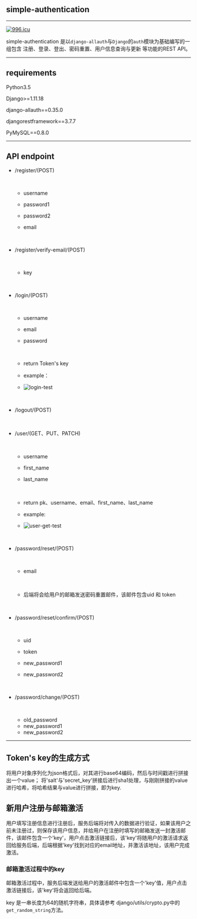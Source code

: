

## simple-authentication 

------
[![996.icu](https://img.shields.io/badge/link-996.icu-red.svg)](https://996.icu)

simple-authentication 是以`django-allauth`与`Django`的`auth`模块为基础编写的一组包含 注册、登录、登出、密码重置、用户信息查询与更新 等功能的REST API。

------

## requirements

Python3.5

Django>=1.11.18

django-allauth==0.35.0

djangorestframework==3.7.7

PyMySQL==0.8.0

------

## API endpoint

- /register/(POST)

  ​

  - username

  - password1

  - password2

  - email

    ​

- /register/verify-email/(POST)

  ​

  - key

    ​

- /login/(POST)

  ​

  - username

  - email

  - password

    ​

  - return  Token's key

  - example：

  - ![login-test](./example/login-test.png)

    ​

- /logout/(POST)

  ​

- /user/(GET、PUT、PATCH)

  ​

  - username

  - first_name

  - last_name

    ​

  - return  pk、username、email、first_name、last_name

  - example:

  - ![user-get-test](./example/user-get-test.png)

    ​

- /password/reset/(POST)

  ​

  - email

    ​

  - 后端将会给用户的邮箱发送密码重置邮件，该邮件包含uid 和 token

    ​

- /password/reset/confirm/(POST)

  ​

  - uid

  - token

  - new_password1

  - new_password2

    ​

- /password/change/(POST)

  ​

  - old_password
  - new_password1
  - new_password2


------

## Token's  key的生成方式

将用户对象序列化为json格式后，对其进行base64编码，然后与时间戳进行拼接出一个value；
将'salt'与'secret_key'拼接后进行sha1处理，与刚刚拼接的value进行哈希，将哈希结果与value进行拼接，即为key.

## 新用户注册与邮箱激活

用户填写注册信息进行注册后，服务后端将对传入的数据进行验证，如果该用户之前未注册过，则保存该用户信息，并给用户在注册时填写的邮箱发送一封激活邮件，该邮件包含一个’key'，用户点击激活链接后，该'key'将随用户的激活请求返回给服务后端，后端根据'key'找到对应的email地址，并激活该地址，该用户完成激活。

### 邮箱激活过程中的key

邮箱激活过程中，服务后端发送给用户的激活邮件中包含一个'key'值，用户点击激活链接后，该'key‘将会返回给后端。

key 是一串长度为64的随机字符串，具体请参考 django/utils/crypto.py中的`get_random_string`方法。
